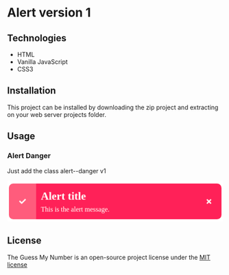 # Alert version 1

## Technologies
* HTML
* Vanilla JavaScript
* CSS3

## Installation

This project can be installed by downloading the zip project and extracting on your web server projects folder.

## Usage

### Alert Danger

Just add the class alert--danger v1

![Alert Danger](screenshots/alert_1_danger_example.png)


## License
The Guess My Number is an open-source project license under the [MIT license](license)

